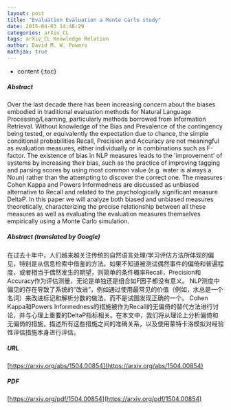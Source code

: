 ```yaml
---
layout: post
title: "Evaluation Evaluation a Monte Carlo study"
date: 2015-04-03 14:46:29
categories: arXiv_CL
tags: arXiv_CL Knowledge Relation
author: David M. W. Powers
mathjax: true
---
```


* content
{:toc}

##### Abstract
Over the last decade there has been increasing concern about the biases embodied in traditional evaluation methods for Natural Language Processing/Learning, particularly methods borrowed from Information Retrieval. Without knowledge of the Bias and Prevalence of the contingency being tested, or equivalently the expectation due to chance, the simple conditional probabilities Recall, Precision and Accuracy are not meaningful as evaluation measures, either individually or in combinations such as F-factor. The existence of bias in NLP measures leads to the 'improvement' of systems by increasing their bias, such as the practice of improving tagging and parsing scores by using most common value (e.g. water is always a Noun) rather than the attempting to discover the correct one. The measures Cohen Kappa and Powers Informedness are discussed as unbiased alternative to Recall and related to the psychologically significant measure DeltaP. In this paper we will analyze both biased and unbiased measures theoretically, characterizing the precise relationship between all these measures as well as evaluating the evaluation measures themselves empirically using a Monte Carlo simulation.

##### Abstract (translated by Google)
在过去十年中，人们越来越关注传统的自然语言处理/学习评估方法所体现的偏见，特别是从信息检索中借鉴的方法。如果不知道被测试偶然事件的偏倚和普遍程度，或者相当于偶然发生的期望，则简单的条件概率Recall，Precision和Accuracy作为评估测量，无论是单独还是组合如F因子都没有意义。 NLP测度中偏见的存在导致了系统的“改进”，例如通过使用最常见的价值（例如，水总是一个名词）来改进标记和解析分数的做法，而不是试图发现正确的一个。 Cohen Kappa和Powers Informedness的措施被作为Recall的无偏倚的替代方法进行讨论，并与心理上重要的DeltaP指标相关。在本文中，我们将从理论上分析偏倚和无偏倚的措施，描述所有这些措施之间的准确关系，以及使用蒙特卡洛模拟对经验性评估措施本身进行评估。

##### URL
[https://arxiv.org/abs/1504.00854](https://arxiv.org/abs/1504.00854)

##### PDF
[https://arxiv.org/pdf/1504.00854](https://arxiv.org/pdf/1504.00854)

